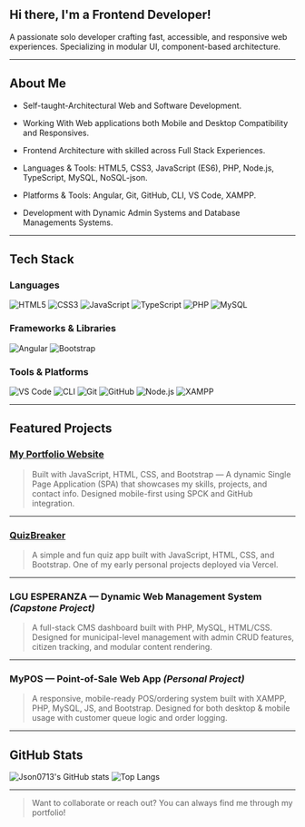 ## Hi there, I'm a Frontend Developer!

A passionate solo developer crafting fast, accessible, and responsive web experiences. Specializing in modular UI, component-based architecture.

---

## About Me
- Self-taught-Architectural Web and Software Development.

- Working With Web applications both Mobile and Desktop Compatibility and Responsives.

- Frontend Architecture with skilled across Full Stack Experiences.

- Languages & Tools: HTML5, CSS3, JavaScript (ES6), PHP, Node.js, TypeScript, MySQL, NoSQL-json.

- Platforms & Tools: Angular, Git, GitHub, CLI, VS Code, XAMPP.

- Development with Dynamic Admin Systems and Database Managements Systems.

---

## Tech Stack

### Languages
![HTML5](https://img.shields.io/badge/HTML5-E34F26?logo=html5&logoColor=white)
![CSS3](https://img.shields.io/badge/CSS3-1572B6?logo=css3&logoColor=white)
![JavaScript](https://img.shields.io/badge/JavaScript-ES6-F7DF1E?logo=javascript&logoColor=yellow)
![TypeScript](https://img.shields.io/badge/TypeScript-3178C6?logo=typescript&logoColor=white)
![PHP](https://img.shields.io/badge/PHP-777BB4?logo=php&logoColor=white)
![MySQL](https://img.shields.io/badge/MySQL-005C84?logo=mysql&logoColor=white)

### Frameworks & Libraries
![Angular](https://img.shields.io/badge/Angular-DD0031?logo=angular&logoColor=white)
![Bootstrap](https://img.shields.io/badge/Bootstrap-5.3-7952B3?logo=bootstrap&logoColor=white)

### Tools & Platforms
![VS Code](https://img.shields.io/badge/VS%20Code-007ACC?logo=visualstudiocode&logoColor=white)
![CLI](https://img.shields.io/badge/CLI-Terminal-555555?logo=gnu-bash&logoColor=white)
![Git](https://img.shields.io/badge/Git-F05032?logo=git&logoColor=white)
![GitHub](https://img.shields.io/badge/GitHub-181717?logo=github)
![Node.js](https://img.shields.io/badge/Node.js-339933?logo=node.js&logoColor=white)
![XAMPP](https://img.shields.io/badge/XAMPP-FA7F24?logo=xampp&logoColor=white)

---

## Featured Projects

### [My Portfolio Website](https://my-portfolio-fawn-six-spddunmlyp.vercel.app/#hero)
> Built with JavaScript, HTML, CSS, and Bootstrap — A dynamic Single Page Application (SPA) that showcases my skills, projects, and contact info. Designed mobile-first using SPCK and GitHub integration.

---

### [QuizBreaker](https://quiz-breaker-tau.vercel.app/)
> A simple and fun quiz app built with JavaScript, HTML, CSS, and Bootstrap. One of my early personal projects deployed via Vercel.

---

### LGU ESPERANZA — Dynamic Web Management System *(Capstone Project)*
> A full-stack CMS dashboard built with PHP, MySQL, HTML/CSS. Designed for municipal-level management with admin CRUD features, citizen tracking, and modular content rendering.

---

### MyPOS — Point-of-Sale Web App *(Personal Project)*
> A responsive, mobile-ready POS/ordering system built with XAMPP, PHP, MySQL, JS, and Bootstrap. Designed for both desktop & mobile usage with customer queue logic and order logging.

---

## GitHub Stats

![Json0713's GitHub stats](https://github-readme-stats.vercel.app/api?username=Json0713&show_icons=true&theme=tokyonight)
![Top Langs](https://github-readme-stats.vercel.app/api/top-langs/?username=Json0713&layout=compact&theme=tokyonight)

---

> Want to collaborate or reach out? You can always find me through my portfolio!
